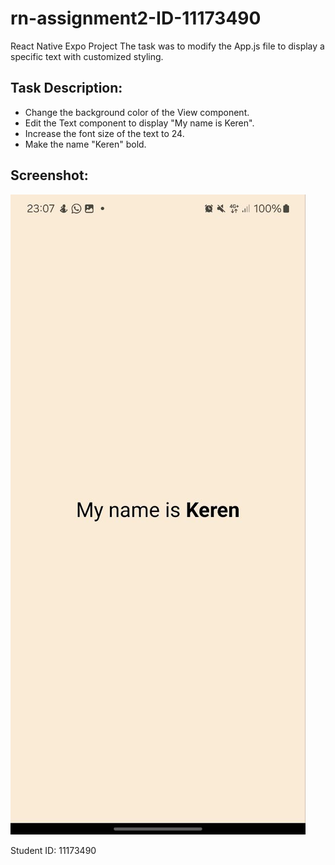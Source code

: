 # rn-assignment2-ID-11173490
 React Native Expo Project
 The task was to modify the App.js file to display a specific text with customized styling.

## Task Description:
- Change the background color of the View component.
- Edit the Text component to display "My name is Keren".
- Increase the font size of the text to 24.
- Make the name "Keren" bold.

## Screenshot:
![Screenshot](screenshot.jpg)

Student ID: 11173490
